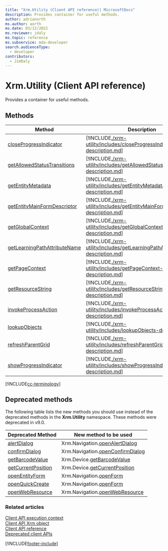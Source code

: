 ```yaml
---
title: "Xrm.Utility (Client API reference)| MicrosoftDocs"
description: Provides container for useful methods.
author: adrianorth
ms.author: aorth
ms.date: 03/12/2022
ms.reviewer: jdaly
ms.topic: reference
ms.subservice: mda-developer
search.audienceType: 
  - developer
contributors:
  - JimDaly
---
```

# Xrm.Utility (Client API reference)

Provides a container for useful methods.

## Methods 

|Method | Description | 
| ------------- |-------------| 
|[closeProgressIndicator](xrm-utility/closeProgressIndicator.md) |[!INCLUDE[./xrm-utility/includes/closeProgressIndicator-description.md](./xrm-utility/includes/closeProgressIndicator-description.md)]|
|[getAllowedStatusTransitions](xrm-utility/getAllowedStatusTransitions.md) |[!INCLUDE[./xrm-utility/includes/getAllowedStatusTransitions-description.md](./xrm-utility/includes/getAllowedStatusTransitions-description.md)]|
|[getEntityMetadata](xrm-utility/getEntityMetadata.md) |[!INCLUDE[./xrm-utility/includes/getEntityMetadata-description.md](./xrm-utility/includes/getEntityMetadata-description.md)]|
|[getEntityMainFormDescriptor](xrm-utility/getEntityMainFormDescriptor.md)|[!INCLUDE[./xrm-utility/includes/getEntityMainFormDescriptor-description.md](./xrm-utility/includes/getEntityMainFormDescriptor-description.md)]
|[getGlobalContext](xrm-utility/getGlobalContext.md) |[!INCLUDE[./xrm-utility/includes/getGlobalContext-description.md](./xrm-utility/includes/getGlobalContext-description.md)]|
|[getLearningPathAttributeName](xrm-utility/getLearningPathAttributeName.md) |[!INCLUDE[./xrm-utility/includes/getLearningPathAttributeName-description.md](./xrm-utility/includes/getLearningPathAttributeName-description.md)]|
|[getPageContext](xrm-utility/getPageContext.md) |[!INCLUDE[./xrm-utility/includes/getPageContext-description.md](./xrm-utility/includes/getPageContext-description.md)]|
|[getResourceString](xrm-utility/getResourceString.md) |[!INCLUDE[./xrm-utility/includes/getResourceString-description.md](./xrm-utility/includes/getResourceString-description.md)]|
|[invokeProcessAction](xrm-utility/invokeProcessAction.md) |[!INCLUDE[./xrm-utility/includes/invokeProcessAction-description.md](./xrm-utility/includes/invokeProcessAction-description.md)]|
|[lookupObjects](xrm-utility/lookupObjects.md) |[!INCLUDE[./xrm-utility/includes/lookupObjects-description.md](./xrm-utility/includes/lookupObjects-description.md)]|
|[refreshParentGrid](xrm-utility/refreshParentGrid.md) |[!INCLUDE[./xrm-utility/includes/refreshParentGrid-description.md](./xrm-utility/includes/refreshParentGrid-description.md)]|
|[showProgressIndicator](xrm-utility/showProgressIndicator.md) |[!INCLUDE[./xrm-utility/includes/showProgressIndicator-description.md](./xrm-utility/includes/showProgressIndicator-description.md)]|

[!INCLUDE[cc-terminology](../../../data-platform/includes/cc-terminology.md)]

## Deprecated methods

The following table lists the new methods you should use instead of the deprecated methods in the **Xrm.Utility** namespace. These methods were deprecated in v9.0.

|Deprecated Method | New method to be used | 
| ------------- |-------------|
|[alertDialog](/previous-versions/dynamicscrm-2016/developers-guide/jj602956(v=crm.8)#BKMK_alertDialog)|Xrm.Navigation.[openAlertDialog](Xrm-Navigation/openAlertDialog.md)|
|[confirmDialog](/previous-versions/dynamicscrm-2016/developers-guide/jj602956(v=crm.8)#BKMK_confirmDialog)|Xrm.Navigation.[openConfirmDialog](Xrm-Navigation/openConfirmDialog.md)|
|[getBarcodeValue](/previous-versions/dynamicscrm-2016/developers-guide/jj602956(v=crm.8)#BKMK_getBarcodeValue)|Xrm.Device.[getBarcodeValue](Xrm-Device/getBarcodeValue.md)|
|[getCurrentPosition](/previous-versions/dynamicscrm-2016/developers-guide/jj602956(v=crm.8)#BKMK_getCurrentPosition)|Xrm.Device.[getCurrentPosition](Xrm-Device/getCurrentPosition.md)|
|[openEntityForm](/previous-versions/dynamicscrm-2016/developers-guide/jj602956(v=crm.8)#BKMK_OpenEntityForm)|Xrm.Navigation.[openForm](Xrm-Navigation/openForm.md)|
|[openQuickCreate](/previous-versions/dynamicscrm-2016/developers-guide/jj602956(v=crm.8)#BKMK_openQuickCreate)|Xrm.Navigation.[openForm](Xrm-Navigation/openForm.md)|
|[openWebResource](/previous-versions/dynamicscrm-2016/developers-guide/jj602956(v=crm.8)#BKMK_OpenWebResource)|Xrm.Navigation.[openWebResource](Xrm-Navigation/openWebResource.md)|


### Related articles

[Client API execution context](../clientapi-execution-context.md)   
[Client API Xrm object](../clientapi-xrm.md)   
[Client API reference](../reference.md)   
[Deprecated client APIs](/dynamics365/get-started/whats-new/customer-engagement/important-changes-coming#some-client-apis-are-deprecated)


[!INCLUDE[footer-include](../../../../includes/footer-banner.md)]
